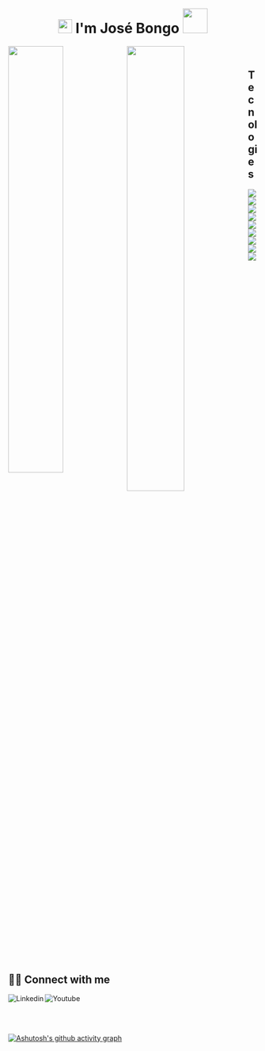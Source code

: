 <h1 align="center">
<img src="https://media.giphy.com/media/hvRJCLFzcasrR4ia7z/giphy.gif" width="28">
I'm José Bongo  <img src="https://media.giphy.com/media/12oufCB0MyZ1Go/giphy.gif" width="50">
</h1>


<img align="left"  width="47%"  src="https://github-readme-stats.vercel.app/api?username=Barros7&show=true&theme=radical " />

<img align="left" width="48%" src="https://github-readme-stats.vercel.app/api/top-langs/?username=Barros7&layout=compact" />

<br/>
<h2>Tecnologies</h2>

<img align="left" src="https://img.shields.io/badge/html5-%23323330.svg?style=for-the-badge&logo=html5&logoColor=%23F7DF1E" />
<img align="left" src="https://img.shields.io/badge/css3-6DA55F?style=for-the-badge&logo=css3&logoColor=white" />
<img align="left" src="https://img.shields.io/badge/javascript-6DA55F?style=for-the-badge&logo=js&logoColor=white" />
<img align="left" src="https://img.shields.io/badge/php-6DA55F?style=for-the-badge&logo=php&logoColor=white" />
<img align="left" src="https://img.shields.io/badge/react.js-6DA55F?style=for-the-badge&logo=reactjs&logoColor=white" />
<img align="left" src="https://img.shields.io/badge/python-6DA55F?style=for-the-badge&logo=python&logoColor=white" />
<img align="left" src="https://img.shields.io/badge/java-6DA55F?style=for-the-badge&logo=java&logoColor=white" />
<img align="left" src="https://img.shields.io/badge/sql-6DA55F?style=for-the-badge&logo=sql&logoColor=white" />
<img align="left" src="https://img.shields.io/badge/mysql-6DA55F?style=for-the-badge&logo=mysql&logoColor=white" />

<br/>

## <br/> 🙋‍♂️ Connect with me 

  <a  href="https://www.linkedin.com/in/jacob-barros-512b45165/"><img align="left" alt="Linkedin" title="Youtube" src="https://img.shields.io/badge/linkedin-%230077B5.svg?style=for-the-badge&logo=linkedin&logoColor=white"/></a>

 <a  href="https://www.instagram.com/b7rros.me/"><img align="left" alt="Youtube" title="Instagram" src="https://img.shields.io/badge/instagram-%23E4405F.svg?style=for-the-badge&logo=Instagram&logoColor=white"/></a>
  
##  <br /> <br />




[![Ashutosh's github activity graph](https://activity-graph.herokuapp.com/graph?username=Barros7)](https://github.com/ashutosh00710/github-readme-activity-graph)
